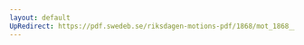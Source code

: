 ```yaml
---
layout: default
UpRedirect: https://pdf.swedeb.se/riksdagen-motions-pdf/1868/mot_1868__ak__00278.pdf
---
```

